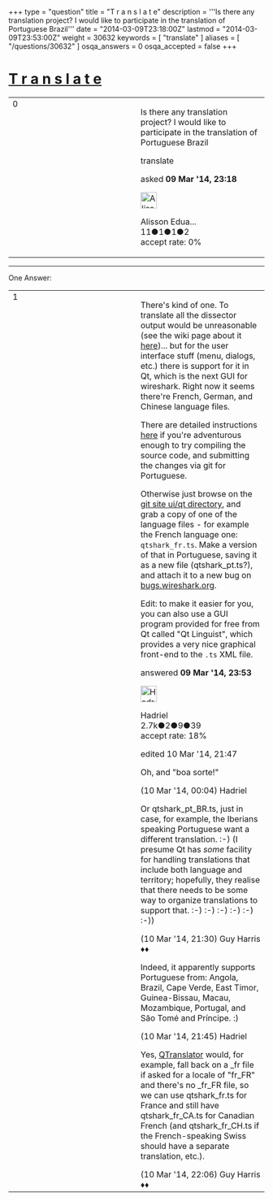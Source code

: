 +++
type = "question"
title = "T r a n s l a t e"
description = '''Is there any translation project? I would like to participate in the translation of Portuguese Brazil'''
date = "2014-03-09T23:18:00Z"
lastmod = "2014-03-09T23:53:00Z"
weight = 30632
keywords = [ "translate" ]
aliases = [ "/questions/30632" ]
osqa_answers = 0
osqa_accepted = false
+++

<div class="headNormal">

# [T r a n s l a t e](/questions/30632/t-r-a-n-s-l-a-t-e)

</div>

<div id="main-body">

<div id="askform">

<table id="question-table" style="width:100%;"><colgroup><col style="width: 50%" /><col style="width: 50%" /></colgroup><tbody><tr class="odd"><td style="width: 30px; vertical-align: top"><div class="vote-buttons"><div id="post-30632-score" class="post-score" title="current number of votes">0</div><div id="favorite-count" class="favorite-count"></div></div></td><td><div id="item-right"><div class="question-body"><p>Is there any translation project? I would like to participate in the translation of Portuguese Brazil</p></div><div id="question-tags" class="tags-container tags">translate</div><div id="question-controls" class="post-controls"></div><div class="post-update-info-container"><div class="post-update-info post-update-info-user"><p>asked <strong>09 Mar '14, 23:18</strong></p><img src="https://secure.gravatar.com/avatar/f4bf7782f003a48161a661d3cca73aa9?s=32&amp;d=identicon&amp;r=g" class="gravatar" width="32" height="32" alt="Alisson%20Eduardo%20Dos%20Santos&#39;s gravatar image" /><p>Alisson Edua...<br />
<span class="score" title="11 reputation points">11</span><span title="1 badges"><span class="badge1">●</span><span class="badgecount">1</span></span><span title="1 badges"><span class="silver">●</span><span class="badgecount">1</span></span><span title="2 badges"><span class="bronze">●</span><span class="badgecount">2</span></span><br />
<span class="accept_rate" title="Rate of the user&#39;s accepted answers">accept rate:</span> <span title="Alisson Eduardo Dos Santos has no accepted answers">0%</span></p></div></div><div id="comments-container-30632" class="comments-container"></div><div id="comment-tools-30632" class="comment-tools"></div><div class="clear"></div><div id="comment-30632-form-container" class="comment-form-container"></div><div class="clear"></div></div></td></tr></tbody></table>

------------------------------------------------------------------------

<div class="tabBar">

<span id="sort-top"></span>

<div class="headQuestions">

One Answer:

</div>

</div>

<span id="30633"></span>

<div id="answer-container-30633" class="answer">

<table style="width:100%;"><colgroup><col style="width: 50%" /><col style="width: 50%" /></colgroup><tbody><tr class="odd"><td style="width: 30px; vertical-align: top"><div class="vote-buttons"><div id="post-30633-score" class="post-score" title="current number of votes">1</div></div></td><td><div class="item-right"><div class="answer-body"><p>There's kind of one. To translate all the dissector output would be unreasonable (see the wiki page about it <a href="http://wiki.wireshark.org/Development/Translations">here</a>)... but for the user interface stuff (menu, dialogs, etc.) there is support for it in Qt, which is the next GUI for wireshark. Right now it seems there're French, German, and Chinese language files.</p><p>There are detailed instructions <a href="http://anonsvn.wireshark.org/viewvc/trunk/doc/README.qt?revision=53331&amp;view=markup">here</a> if you're adventurous enough to try compiling the source code, and submitting the changes via git for Portuguese.</p><p>Otherwise just browse on the <a href="https://code.wireshark.org/review/gitweb?p=wireshark.git;a=tree;f=ui/qt">git site ui/qt directory</a>, and grab a copy of one of the language files - for example the French language one: <code>qtshark_fr.ts</code>. Make a version of that in Portuguese, saving it as a new file (qtshark_pt.ts?), and attach it to a new bug on <a href="https://bugs.wireshark.org/bugzilla/">bugs.wireshark.org</a>.</p><p>Edit: to make it easier for you, you can also use a GUI program provided for free from Qt called "Qt Linguist", which provides a very nice graphical front-end to the <code>.ts</code> XML file.</p></div><div class="answer-controls post-controls"></div><div class="post-update-info-container"><div class="post-update-info post-update-info-user"><p>answered <strong>09 Mar '14, 23:53</strong></p><img src="https://secure.gravatar.com/avatar/d02f20c18a7742ec73a666f1974bf6dc?s=32&amp;d=identicon&amp;r=g" class="gravatar" width="32" height="32" alt="Hadriel&#39;s gravatar image" /><p>Hadriel<br />
<span class="score" title="2652 reputation points"><span>2.7k</span></span><span title="2 badges"><span class="badge1">●</span><span class="badgecount">2</span></span><span title="9 badges"><span class="silver">●</span><span class="badgecount">9</span></span><span title="39 badges"><span class="bronze">●</span><span class="badgecount">39</span></span><br />
<span class="accept_rate" title="Rate of the user&#39;s accepted answers">accept rate:</span> <span title="Hadriel has 30 accepted answers">18%</span></p></div><div class="post-update-info post-update-info-edited"><p>edited 10 Mar '14, 21:47</p></div></div><div id="comments-container-30633" class="comments-container"><span id="30634"></span><div id="comment-30634" class="comment"><div id="post-30634-score" class="comment-score"></div><div class="comment-text"><p>Oh, and "boa sorte!"</p></div><div id="comment-30634-info" class="comment-info"><span class="comment-age">(10 Mar '14, 00:04)</span> Hadriel</div></div><span id="30672"></span><div id="comment-30672" class="comment"><div id="post-30672-score" class="comment-score"></div><div class="comment-text"><p>Or qtshark_pt_BR.ts, just in case, for example, the Iberians speaking Portuguese want a different translation. :-) (I presume Qt has <em>some</em> facility for handling translations that include both language and territory; hopefully, they realise that there needs to be some way to organize translations to support that. :-) :-) :-) :-) :-) :-))</p></div><div id="comment-30672-info" class="comment-info"><span class="comment-age">(10 Mar '14, 21:30)</span> Guy Harris ♦♦</div></div><span id="30673"></span><div id="comment-30673" class="comment"><div id="post-30673-score" class="comment-score"></div><div class="comment-text"><p>Indeed, it apparently supports Portuguese from: Angola, Brazil, Cape Verde, East Timor, Guinea-Bissau, Macau, Mozambique, Portugal, and São Tomé and Príncipe. :)</p></div><div id="comment-30673-info" class="comment-info"><span class="comment-age">(10 Mar '14, 21:45)</span> Hadriel</div></div><span id="30674"></span><div id="comment-30674" class="comment"><div id="post-30674-score" class="comment-score"></div><div class="comment-text"><p>Yes, <a href="http://qt-project.org/doc/qt-4.8/qtranslator.html#load">QTranslator</a> would, for example, fall back on a _fr file if asked for a locale of "fr_FR" and there's no _fr_FR file, so we can use qtshark_fr.ts for France and still have qtshark_fr_CA.ts for Canadian French (and qtshark_fr_CH.ts if the French-speaking Swiss should have a separate translation, etc.).</p></div><div id="comment-30674-info" class="comment-info"><span class="comment-age">(10 Mar '14, 22:06)</span> Guy Harris ♦♦</div></div></div><div id="comment-tools-30633" class="comment-tools"></div><div class="clear"></div><div id="comment-30633-form-container" class="comment-form-container"></div><div class="clear"></div></div></td></tr></tbody></table>

</div>

<div class="paginator-container-left">

</div>

</div>

</div>


